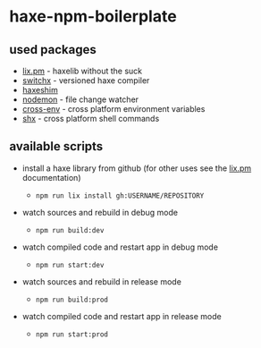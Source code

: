 # haxe-npm-boilerplate

## used packages
- [lix.pm](https://github.com/lix-pm/lix.client) - haxelib without the suck
- [switchx](https://github.com/lix-pm/switchx) - versioned haxe compiler
- [haxeshim](https://github.com/lix-pm/haxeshim)
- [nodemon](https://nodemon.io) - file change watcher
- [cross-env](https://www.npmjs.com/package/cross-env) - cross platform environment variables
- [shx](https://www.npmjs.com/package/shx) - cross platform shell commands

## available scripts
- install a haxe library from github (for other uses see the [lix.pm](https://github.com/lix-pm/lix.client) documentation)
  - ```npm run lix install gh:USERNAME/REPOSITORY```

- watch sources and rebuild in debug mode
  - ```npm run build:dev```

- watch compiled code and restart app in debug mode
  - ```npm run start:dev```

- watch sources and rebuild in release mode
  - ```npm run build:prod```

- watch compiled code and restart app in release mode
  - ```npm run start:prod```

